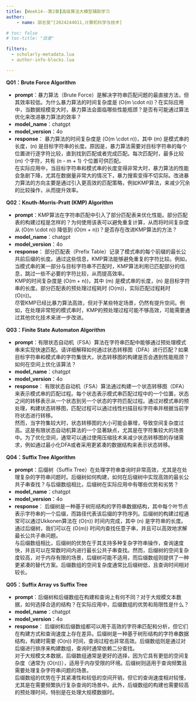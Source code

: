 ```yaml
---
title: [Week14--第2章]高级算法大模型辅助学习
author:
    - name: 邵志旻^[2024244011,计算机科学与技术]

# toc: false
# toc-title: "目录"

filters:
  - scholarly-metadata.lua
  - author-info-blocks.lua

---
```


**Q01：Brute Force Algorithm**
- **prompt**：暴力算法（Brute Force）是解决字符串匹配问题的最直接方法，但其效率较低。为什么暴力算法的时间复杂度是 \(O(m \cdot n)\)？在实际应用中，当数据规模变大时，暴力算法会面临哪些性能瓶颈？是否有可能通过算法优化来改进暴力算法的效率？
- **model_name**：chatgpt
- **model_version**：4o
- **response**：
  暴力算法的时间复杂度是 \(O(m \cdot n)\)，其中 \(m\) 是模式串的长度，\(n\) 是目标字符串的长度。原因是，暴力算法需要对目标字符串的每个位置进行逐字符比较，直到找到匹配或者完成匹配。每次匹配时，最多比较 \(m\) 个字符，共有 \(n - m + 1\) 个位置可供匹配。  
  在实际应用中，当目标字符串和模式串的长度变得非常大时，暴力算法的性能会急剧下降，尤其在数据量非常大的情况下，暴力搜索变得不切实际。改进暴力算法的方向主要是通过引入更高效的匹配策略，例如KMP算法，来减少冗余的比较操作，从而提升效率。

**Q02：Knuth-Morris-Pratt (KMP) Algorithm**
- **prompt**：KMP算法在字符串匹配中引入了部分匹配表来优化性能。部分匹配表的构建过程是怎样的？为何使用该表可以避免重复计算，从而将时间复杂度从 \(O(m \cdot n)\) 降低到 \(O(m + n)\)？是否存在改进KMP算法的方法？
- **model_name**：chatgpt
- **model_version**：4o
- **response**：
  部分匹配表（Prefix Table）记录了模式串的每个前缀的最长公共前后缀的长度。通过这些信息，KMP算法能够避免重复的字符比较。例如，当模式串的某一部分与目标字符串不匹配时，KMP算法利用已匹配部分的信息，跳过一些不必要的字符比较，从而提高效率。  
  KMP的时间复杂度是 \(O(m + n)\)，其中 \(m\) 是模式串的长度，\(n\) 是目标字符串的长度。部分匹配表的预处理过程耗时 \(O(m)\)，实际匹配过程耗时 \(O(n)\)。  
  尽管KMP已经比暴力算法高效，但对于某些特定场景，仍然有提升空间。例如，在处理非常短的模式串时，KMP的预处理过程可能不够高效，可能需要通过其他优化技术来进一步改进。

**Q03：Finite State Automaton Algorithm**
- **prompt**：有限状态自动机（FSA）算法在字符串匹配中能够通过预处理模式串来实现快速匹配。请详细解释如何通过状态转移图（DFA）进行匹配？如果目标字符串和模式串的字符集很大，状态转移图的构建是否会遇到性能瓶颈？如何在空间上优化该算法？
- **model_name**：chatgpt
- **model_version**：4o
- **response**：
  有限状态自动机（FSA）算法通过构建一个状态转移图（DFA）来表示模式串的匹配过程。每个状态表示模式串匹配过程中的一个位置，状态之间的转移表示从一个状态到另一个状态的字符匹配过程。通过对模式串的预处理，构建状态转移图，匹配过程可以通过线性扫描目标字符串并根据当前字符状态进行转移。  
  然而，当字符集较大时，状态转移图的大小可能会暴增，导致空间复杂度过高。这是有限状态自动机算法的一个显著缺点，尤其是在字符集较大的场景中。为了优化空间，通常可以通过使用压缩技术来减少状态转移图的存储需求，例如通过最小化DFA或者采用更紧凑的数据结构来表示状态转移。

**Q04：Suffix Tree Algorithm**
- **prompt**：后缀树（Suffix Tree）在处理字符串查询时非常高效，尤其是在处理复杂的字符串问题时。后缀树如何构建，如何在后缀树中实现高效的最长公共子串查找？与后缀数组相比，后缀树在实际应用中有哪些优势和劣势？
- **model_name**：chatgpt
- **model_version**：4o
- **response**：
  后缀树是一种基于树形结构的字符串数据结构，其中每个叶节点表示字符串的一个后缀，而路径代表该后缀的字符序列。后缀树的构建过程通常可以通过Ukkonen算法在 \(O(n)\) 时间内完成，其中 \(n\) 是字符串的长度。通过后缀树，我们可以在 \(O(m)\) 时间内查找任意子串，并且可以高效地求解最长公共子串问题。  
  与后缀数组相比，后缀树的优势在于其支持多种复杂字符串操作，查询速度快，并且可以在常数时间内进行最长公共子串查找。然而，后缀树的空间复杂度较高，对于内存有限的场景，后缀树可能不适用，而后缀数组则提供了一种更紧凑的替代方案。后缀数组的空间复杂度通常比后缀树低，且查询时间相对较长。

**Q05：Suffix Array vs Suffix Tree**
- **prompt**：后缀树和后缀数组在构建和查询上有何不同？对于大规模文本数据，如何选择合适的结构？在实际应用中，后缀数组的优势和局限性是什么？
- **model_name**：chatgpt
- **model_version**：4o
- **response**：
  后缀树和后缀数组都可以用于高效的字符串匹配和分析，但它们在构建方式和查询速度上存在差异。后缀树是一种基于树形结构的字符串数据结构，构建时需要 \(O(n)\) 时间，查询过程也非常高效。后缀数组则是通过对后缀进行排序来构建数组，查询时通常依赖二分查找。  
  对于大规模文本数据，后缀数组通常是更好的选择，因为它具有更低的空间复杂度（通常为 \(O(n)\)），适用于内存受限的环境。后缀树则适用于查询频繁且需要处理复杂字符串问题的场景。  
  后缀数组的优势在于其紧凑性和较低的空间开销，但它的查询速度相对较慢，尤其是在需要频繁执行复杂查询的场景中。此外，后缀数组的构建也需要较高的预处理时间，特别是在处理大规模数据时。



